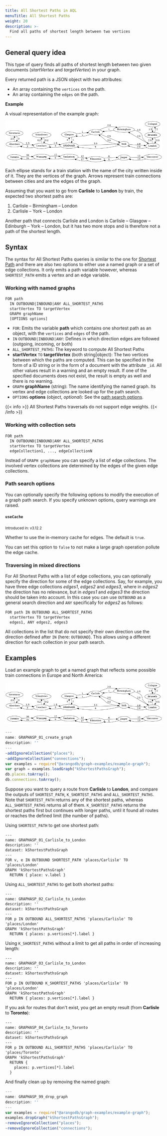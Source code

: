 ```yaml
---
title: All Shortest Paths in AQL
menuTitle: All Shortest Paths
weight: 20
description: >-
  Find all paths of shortest length between two vertices
---
```

## General query idea

This type of query finds all paths of shortest length between two given
documents (*startVertex* and *targetVertex*) in your graph.

Every returned path is a JSON object with two attributes:

- An array containing the `vertices` on the path.
- An array containing the `edges` on the path.

**Example**

A visual representation of the example graph:

![Train Connection Map](../../../images/train_map.png)

Each ellipse stands for a train station with the name of the city written inside
of it. They are the vertices of the graph. Arrows represent train connections
between cities and are the edges of the graph.

Assuming that you want to go from **Carlisle** to **London** by train, the
expected two shortest paths are:

1. Carlisle – Birmingham – London
2. Carlisle – York – London

Another path that connects Carlisle and London is
Carlisle – Glasgow – Edinburgh – York – London, but it has two more stops and
is therefore not a path of the shortest length.

## Syntax

The syntax for All Shortest Paths queries is similar to the one for
[Shortest Path](shortest-path.md) and there are also two options to
either use a named graph or a set of edge collections. It only emits a path
variable however, whereas `SHORTEST_PATH` emits a vertex and an edge variable.

### Working with named graphs

```aql
FOR path
  IN OUTBOUND|INBOUND|ANY ALL_SHORTEST_PATHS
  startVertex TO targetVertex
  GRAPH graphName
  [OPTIONS options]
```

- `FOR`: Emits the variable **path** which contains one shortest path as an
  object, with the `vertices` and `edges` of the path.
- `IN` `OUTBOUND|INBOUND|ANY`: Defines in which direction
  edges are followed (outgoing, incoming, or both)
- `ALL_SHORTEST_PATHS`: The keyword to compute All Shortest Paths
- **startVertex** `TO` **targetVertex** (both string\|object): The two vertices between
  which the paths are computed. This can be specified in the form of
  a ID string or in the form of a document with the attribute `_id`. All other
  values result in a warning and an empty result. If one of the specified
  documents does not exist, the result is empty as well and there is no warning.
- `GRAPH` **graphName** (string): The name identifying the named graph. Its vertex and
  edge collections are looked up for the path search.
- `OPTIONS` **options** (object, *optional*):
  See the [path search options](#path-search-options).

{{< info >}}
All Shortest Paths traversals do not support edge weights.
{{< /info >}}

### Working with collection sets

```aql
FOR path
  IN OUTBOUND|INBOUND|ANY ALL_SHORTEST_PATHS
  startVertex TO targetVertex
  edgeCollection1, ..., edgeCollectionN
```

Instead of `GRAPH graphName` you can specify a list of edge collections.
The involved vertex collections are determined by the edges of the given
edge collections. 

### Path search options

You can optionally specify the following options to modify the execution of a
graph path search. If you specify unknown options, query warnings are raised.

#### `useCache`

<small>Introduced in: v3.12.2</small>

Whether to use the in-memory cache for edges. The default is `true`.

You can set this option to `false` to not make a large graph operation pollute
the edge cache.

### Traversing in mixed directions

For All Shortest Paths with a list of edge collections, you can optionally specify the
direction for some of the edge collections. Say, for example, you have three edge
collections *edges1*, *edges2* and *edges3*, where in *edges2* the direction
has no relevance, but in *edges1* and *edges3* the direction should be taken into
account. In this case you can use `OUTBOUND` as a general search direction and `ANY`
specifically for *edges2* as follows:

```aql
FOR path IN OUTBOUND ALL_SHORTEST_PATHS
  startVertex TO targetVertex
  edges1, ANY edges2, edges3
```

All collections in the list that do not specify their own direction use the
direction defined after `IN` (here: `OUTBOUND`). This allows using a different
direction for each collection in your path search.

## Examples

Load an example graph to get a named graph that reflects some possible
train connections in Europe and North America:

![Train Connection Map](../../../images/train_map.png)

```js
---
name: GRAPHASP_01_create_graph
description: ''
---
~addIgnoreCollection("places");
~addIgnoreCollection("connections");
var examples = require("@arangodb/graph-examples/example-graph");
var graph = examples.loadGraph("kShortestPathsGraph");
db.places.toArray();
db.connections.toArray();
```

Suppose you want to query a route from **Carlisle** to **London**, and
compare the outputs of `SHORTEST_PATH`, `K_SHORTEST_PATHS` and `ALL_SHORTEST_PATHS`.
Note that `SHORTEST_PATH` returns any of the shortest paths, whereas
`ALL_SHORTEST_PATHS` returns all of them. `K_SHORTEST_PATHS` returns the
shortest paths first but continues with longer paths, until it found all routes
or reaches the defined limit (the number of paths).

Using `SHORTEST_PATH` to get one shortest path:

```aql
---
name: GRAPHASP_01_Carlisle_to_London
description: ''
dataset: kShortestPathsGraph
---
FOR v, e IN OUTBOUND SHORTEST_PATH 'places/Carlisle' TO 'places/London'
GRAPH 'kShortestPathsGraph'
  RETURN { place: v.label }
```

Using `ALL_SHORTEST_PATHS` to get both shortest paths:

```aql
---
name: GRAPHASP_02_Carlisle_to_London
description: ''
dataset: kShortestPathsGraph
---
FOR p IN OUTBOUND ALL_SHORTEST_PATHS 'places/Carlisle' TO 'places/London'
GRAPH 'kShortestPathsGraph'
  RETURN { places: p.vertices[*].label }
```

Using `K_SHORTEST_PATHS` without a limit to get all paths in order of
increasing length:

```aql
---
name: GRAPHASP_03_Carlisle_to_London
description: ''
dataset: kShortestPathsGraph
---
FOR p IN OUTBOUND K_SHORTEST_PATHS 'places/Carlisle' TO 'places/London'
GRAPH 'kShortestPathsGraph'
  RETURN { places: p.vertices[*].label }
```

If you ask for routes that don't exist, you get an empty result
(from **Carlisle** to **Toronto**):

```aql
---
name: GRAPHASP_04_Carlisle_to_Toronto
description: ''
dataset: kShortestPathsGraph
---
FOR p IN OUTBOUND ALL_SHORTEST_PATHS 'places/Carlisle' TO 'places/Toronto'
GRAPH 'kShortestPathsGraph'
  RETURN {
    places: p.vertices[*].label
  }
```

And finally clean up by removing the named graph:

```js
---
name: GRAPHASP_99_drop_graph
description: ''
---
var examples = require("@arangodb/graph-examples/example-graph");
examples.dropGraph("kShortestPathsGraph");
~removeIgnoreCollection("places");
~removeIgnoreCollection("connections");
```
